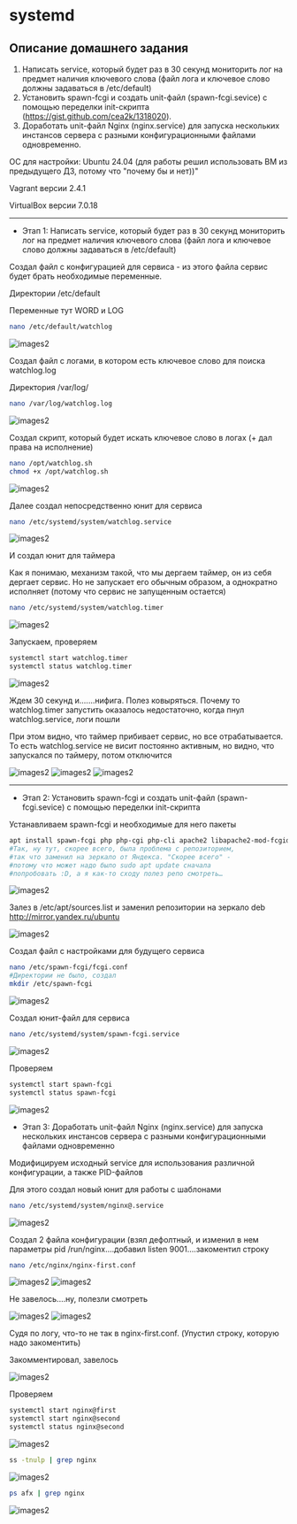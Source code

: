 # systemd

Описание домашнего задания
---
1. Написать service, который будет раз в 30 секунд мониторить лог на предмет наличия ключевого слова (файл лога и ключевое слово должны задаваться в /etc/default)
2. Установить spawn-fcgi и создать unit-файл (spawn-fcgi.sevice) с помощью переделки init-скрипта (https://gist.github.com/cea2k/1318020).
3. Доработать unit-файл Nginx (nginx.service) для запуска нескольких инстансов сервера с разными конфигурационными файлами одновременно.

ОС для настройки: Ubuntu 24.04 (для работы решил использовать ВМ из предыдущего ДЗ, потому что "почему бы и нет))" 

Vagrant версии 2.4.1

VirtualBox версии 7.0.18


---
- Этап 1: Написать service, который будет раз в 30 секунд мониторить лог на предмет наличия ключевого слова (файл лога и ключевое слово должны задаваться в /etc/default)

Создал файл с конфигурацией для сервиса - из этого файла сервис будет брать необходимые переменные.

Директории /etc/default

Переменные тут WORD и LOG

```bash
nano /etc/default/watchlog
```  
![images2](./images/systemd_1.png)

Создал файл с логами, в котором есть ключевое слово для поиска watchlog.log

Директория /var/log/

```bash
nano /var/log/watchlog.log
``` 
![images2](./images/systemd_2.png)


Создал скрипт, который будет искать ключевое слово в логах (+ дал права на исполнение)

```bash
nano /opt/watchlog.sh
chmod +x /opt/watchlog.sh
``` 
![images2](./images/systemd_3.png)


Далее создал непосредственно юнит для сервиса

```bash
nano /etc/systemd/system/watchlog.service
``` 
![images2](./images/systemd_4.png)


И создал юнит для таймера

Как я понимаю, механизм такой, что мы дергаем таймер, он из себя дергает сервис. Но не запускает его обычным образом, а однократно исполняет (потому что сервис не запущенным остается)

```bash
nano /etc/systemd/system/watchlog.timer
``` 
![images2](./images/systemd_5.png)

Запускаем, проверяем

```bash
systemctl start watchlog.timer
systemctl status watchlog.timer
``` 
![images2](./images/systemd_5.png)

Ждем 30 секунд и.......нифига. Полез ковыряться. Почему то watchlog.timer запустить оказалось недостаточно, когда пнул watchlog.service, логи пошли

При этом видно, что таймер прибивает сервис, но все отрабатывается. То есть watchlog.service не висит постоянно активным, но видно, что запускался по таймеру, потом отключится 

![images2](./images/systemd_6.png)
![images2](./images/systemd_7.png)
![images2](./images/systemd_8.png)

---

- Этап 2: Установить spawn-fcgi и создать unit-файл (spawn-fcgi.sevice) с помощью переделки init-скрипта

Устанавливаем spawn-fcgi и необходимые для него пакеты

```bash
apt install spawn-fcgi php php-cgi php-cli apache2 libapache2-mod-fcgid -y
#Так, ну тут, скорее всего, была проблема c репозиторием,
#так что заменил на зеркало от Яндекса. "Скорее всего" -
#потому что может надо было sudo apt update сначала
#попробовать :D, а я как-то сходу полез репо смотреть…
```
![images2](./images/systemd_9.png)

Залез в /etc/apt/sources.list
и заменил репозитории на зеркало deb http://mirror.yandex.ru/ubuntu

![images2](./images/systemd_10.png)


Cоздал файл с настройками для будущего сервиса

```bash
nano /etc/spawn-fcgi/fcgi.conf
#Директории не было, создал
mkdir /etc/spawn-fcgi
```
![images2](./images/systemd_12.png)

Создал юнит-файл для сервиса

```bash
nano /etc/systemd/system/spawn-fcgi.service
```
![images2](./images/systemd_13.png)


Проверяем

```bash
systemctl start spawn-fcgi
systemctl status spawn-fcgi
```
![images2](./images/systemd_14.png)



- Этап 3: Доработать unit-файл Nginx (nginx.service) для запуска нескольких инстансов сервера с разными конфигурационными файлами одновременно

Модифицируем исходный service для использования различной конфигурации, а также PID-файлов

Для этого создал новый юнит для работы с шаблонами

```bash
nano /etc/systemd/system/nginx@.service
```
![images2](./images/systemd_15.png)


Создал 2 файла конфигурации (взял дефолтный, и изменил в нем параметры pid /run/nginx....добавил listen 9001....закоментил строку

```bash
nano /etc/nginx/nginx-first.conf
```
![images2](./images/systemd_16.png)
![images2](./images/systemd_17.png)


Не завелось....ну, полезли смотреть

![images2](./images/systemd_18.png)
![images2](./images/systemd_19.png)


Судя по логу, что-то не так в nginx-first.conf. (Упустил строку, которую надо закоментить)

Закомментировал, завелось 

![images2](./images/systemd_20.png)


Проверяем 

```bash
systemctl start nginx@first
systemctl start nginx@second
systemctl status nginx@second
```
![images2](./images/systemd_21.png)

```bash
ss -tnulp | grep nginx
```
![images2](./images/systemd_22.png)

```bash
ps afx | grep nginx
```
![images2](./images/systemd_23.png)
